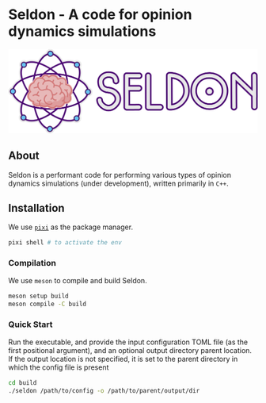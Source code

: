# Seldon - A code for opinion dynamics simulations

![Logo](res/logo_text.png "Seldon Logo")

## About 

Seldon is a performant code for performing various types of opinion dynamics simulations (under development), written primarily in `C++`. 

## Installation 

We use [`pixi`](https://github.com/prefix-dev/pixi) as the package manager. 

```bash
pixi shell # to activate the env
```

### Compilation

We use `meson` to compile and build Seldon. 

```bash
meson setup build
meson compile -C build
```

### Quick Start 

Run the executable, and provide the input configuration TOML file (as the first
positional argument), and an optional output directory parent location. If the output location is not specified, it is set to the parent directory in which the config file is present

```bash
cd build
./seldon /path/to/config -o /path/to/parent/output/dir
``` 
